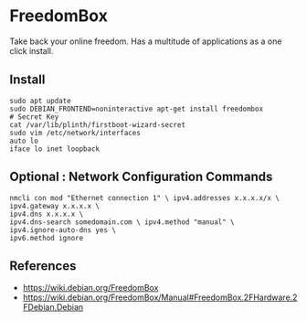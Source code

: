 FreedomBox
===========

Take back your online freedom. Has a multitude of applications as a one click install.

Install
--------
```
sudo apt update
sudo DEBIAN_FRONTEND=noninteractive apt-get install freedombox
# Secret Key 
cat /var/lib/plinth/firstboot-wizard-secret
sudo vim /etc/network/interfaces
auto lo 
iface lo inet loopback
```

Optional : Network Configuration Commands
------------------------------------------
```
nmcli con mod "Ethernet connection 1" \ ipv4.addresses x.x.x.x/x \ 
ipv4.gateway x.x.x.x \ 
ipv4.dns x.x.x.x \ 
ipv4.dns-search somedomain.com \ ipv4.method "manual" \ 
ipv4.ignore-auto-dns yes \ 
ipv6.method ignore
```

References
-----------
* https://wiki.debian.org/FreedomBox
* https://wiki.debian.org/FreedomBox/Manual#FreedomBox.2FHardware.2FDebian.Debian